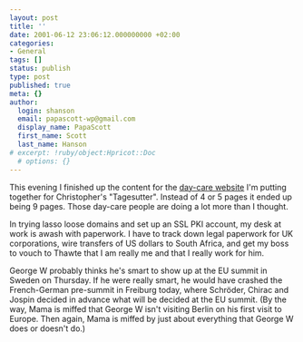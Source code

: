 ```yaml
---
layout: post
title: ''
date: 2001-06-12 23:06:12.000000000 +02:00
categories:
- General
tags: []
status: publish
type: post
published: true
meta: {}
author:
  login: shanson
  email: papascott-wp@gmail.com
  display_name: PapaScott
  first_name: Scott
  last_name: Hanson
# excerpt: !ruby/object:Hpricot::Doc
  # options: {}
---
```

<p>This evening I finished up the content for the <a href="http://shanson.bei.t-online.de">day-care website</a> I'm putting together for Christopher's "Tagesutter". Instead of 4 or 5 pages it ended up being 9 pages. Those day-care people are doing a lot more than I thought. </p>
<p>In trying lasso loose domains and set up an SSL PKI account, my desk at work is awash with paperwork. I have to track down legal paperwork for UK corporations, wire transfers of US dollars to South Africa, and get my boss to vouch to Thawte that I am really me and that I really work for him. </p>
<p>George W probably thinks he's smart to show up at the EU summit in Sweden on Thursday. If he were really smart, he would have crashed the French-German pre-summit in Freiburg today, where Schröder, Chirac and Jospin decided in advance what will be decided at the EU summit. (By the way, Mama is miffed that George W isn't visiting  Berlin on his first visit to Europe. Then again, Mama is miffed by just about everything that George W does or doesn't do.)</p>
